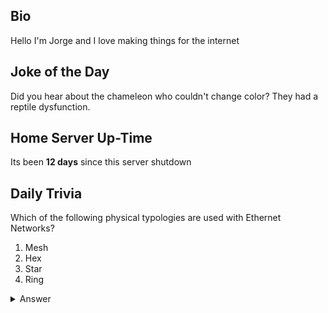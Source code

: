 ## Bio

Hello I'm Jorge and I love making things for the internet

## Joke of the Day

Did you hear about the chameleon who couldn't change color? They had a reptile dysfunction.

## Home Server Up-Time

Its been **12 days** since this server shutdown


## Daily Trivia

Which of the following physical typologies are used with Ethernet Networks?
 1. Mesh
 2. Hex
 3. Star
 4. Ring

<details>
  <summary>Answer</summary>
  Star
</details>
